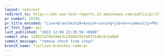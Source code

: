 ```yaml
---
layout: redirect
redirect_to: https://a8c-woo-test-reports.s3.amazonaws.com/public/pr/35795/api/index.html
pr_number: 35795
pr_title_encoded: "Live+Branches%3A+Avoid+running+job+on+community+PRs"
pr_test_type: api
last_published: "2022-12-04 22:38:59 +0000"
commit_sha: 128b23a768194e3c22b8825b7e0751d6c8cba0b8
commit_message: "remove check from steps"
branch_name: fix/live-branches-comm-pr
---
```

